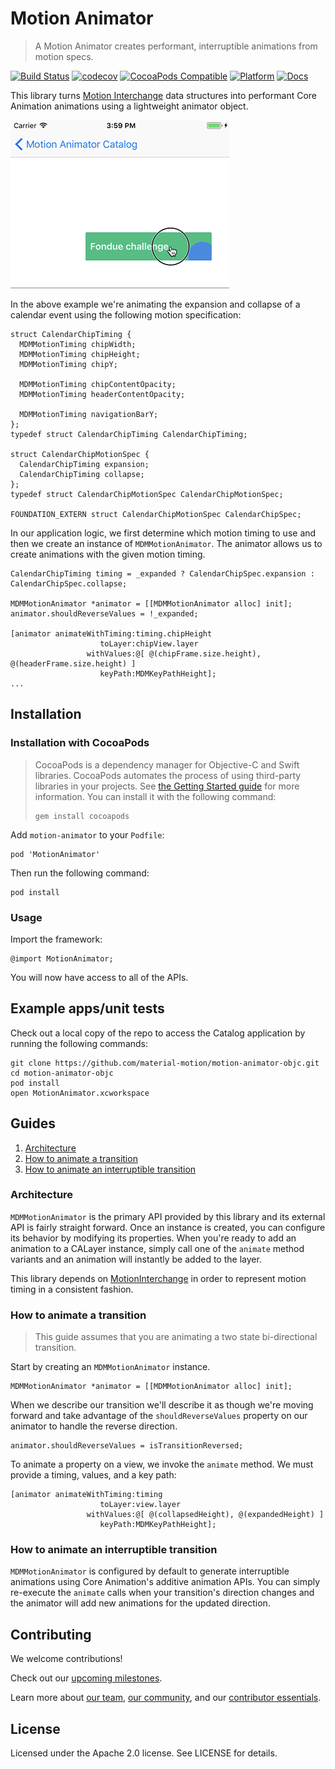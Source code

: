# Motion Animator

> A Motion Animator creates performant, interruptible animations from motion specs.

[![Build Status](https://travis-ci.org/material-motion/motion-animator-objc.svg?branch=develop)](https://travis-ci.org/material-motion/motion-animator-objc)
[![codecov](https://codecov.io/gh/material-motion/motion-animator-objc/branch/develop/graph/badge.svg)](https://codecov.io/gh/material-motion/motion-animator-objc)
[![CocoaPods Compatible](https://img.shields.io/cocoapods/v/MotionAnimator.svg)](https://cocoapods.org/pods/MotionAnimator)
[![Platform](https://img.shields.io/cocoapods/p/MotionAnimator.svg)](http://cocoadocs.org/docsets/MotionAnimator)
[![Docs](https://img.shields.io/cocoapods/metrics/doc-percent/MotionAnimator.svg)](http://cocoadocs.org/docsets/MotionAnimator)

This library turns [Motion Interchange](https://github.com/material-motion/motion-interchange-objc)
data structures into performant Core Animation animations using a lightweight animator object.

<img src="assets/chip.gif" />

In the above example we're animating the expansion and collapse of a calendar event using the
following motion specification:

```objc
struct CalendarChipTiming {
  MDMMotionTiming chipWidth;
  MDMMotionTiming chipHeight;
  MDMMotionTiming chipY;

  MDMMotionTiming chipContentOpacity;
  MDMMotionTiming headerContentOpacity;

  MDMMotionTiming navigationBarY;
};
typedef struct CalendarChipTiming CalendarChipTiming;

struct CalendarChipMotionSpec {
  CalendarChipTiming expansion;
  CalendarChipTiming collapse;
};
typedef struct CalendarChipMotionSpec CalendarChipMotionSpec;

FOUNDATION_EXTERN struct CalendarChipMotionSpec CalendarChipSpec;
```

In our application logic, we first determine which motion timing to use and then we create an
instance of `MDMMotionAnimator`. The animator allows us to create animations with the given
motion timing.

```objc
CalendarChipTiming timing = _expanded ? CalendarChipSpec.expansion : CalendarChipSpec.collapse;

MDMMotionAnimator *animator = [[MDMMotionAnimator alloc] init];
animator.shouldReverseValues = !_expanded;

[animator animateWithTiming:timing.chipHeight
                    toLayer:chipView.layer
                 withValues:@[ @(chipFrame.size.height), @(headerFrame.size.height) ]
                    keyPath:MDMKeyPathHeight];
...
```

## Installation

### Installation with CocoaPods

> CocoaPods is a dependency manager for Objective-C and Swift libraries. CocoaPods automates the
> process of using third-party libraries in your projects. See
> [the Getting Started guide](https://guides.cocoapods.org/using/getting-started.html) for more
> information. You can install it with the following command:
>
>     gem install cocoapods

Add `motion-animator` to your `Podfile`:

    pod 'MotionAnimator'

Then run the following command:

    pod install

### Usage

Import the framework:

    @import MotionAnimator;

You will now have access to all of the APIs.

## Example apps/unit tests

Check out a local copy of the repo to access the Catalog application by running the following
commands:

    git clone https://github.com/material-motion/motion-animator-objc.git
    cd motion-animator-objc
    pod install
    open MotionAnimator.xcworkspace

## Guides

1. [Architecture](#architecture)
2. [How to animate a transition](#how-to-animate-a-transition)
3. [How to animate an interruptible transition](#how-to-animate-an-interruptible-transition)

### Architecture

`MDMMotionAnimator` is the primary API provided by this library and its external API is fairly
straight forward. Once an instance is created, you can configure its behavior by modifying its
properties. When you're ready to add an animation to a CALayer instance, simply call one of the
`animate` method variants and an animation will instantly be added to the layer.

This library depends on [MotionInterchange](https://github.com/material-motion/motion-interchange-objc)
in order to represent motion timing in a consistent fashion.

### How to animate a transition

> This guide assumes that you are animating a two state bi-directional transition.

Start by creating an `MDMMotionAnimator` instance.

```objc
MDMMotionAnimator *animator = [[MDMMotionAnimator alloc] init];
```

When we describe our transition we'll describe it as though we're moving forward and take advantage
of the `shouldReverseValues` property on our animator to handle the reverse direction.

```objc
animator.shouldReverseValues = isTransitionReversed;
```

To animate a property on a view, we invoke the `animate` method. We must provide a timing, values,
and a key path:

```objc
[animator animateWithTiming:timing
                    toLayer:view.layer
                 withValues:@[ @(collapsedHeight), @(expandedHeight) ]
                    keyPath:MDMKeyPathHeight];
```

### How to animate an interruptible transition

`MDMMotionAnimator` is configured by default to generate interruptible animations using Core
Animation's additive animation APIs. You can simply re-execute the `animate` calls when your
transition's direction changes and the animator will add new animations for the updated direction.

## Contributing

We welcome contributions!

Check out our [upcoming milestones](https://github.com/material-motion/motion-animator-objc/milestones).

Learn more about [our team](https://material-motion.github.io/material-motion/team/),
[our community](https://material-motion.github.io/material-motion/team/community/), and
our [contributor essentials](https://material-motion.github.io/material-motion/team/essentials/).

## License

Licensed under the Apache 2.0 license. See LICENSE for details.
